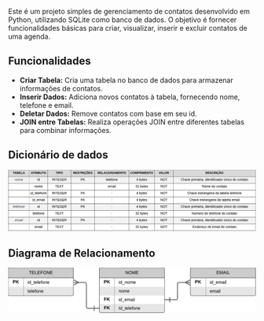 Este é um projeto simples de gerenciamento de contatos desenvolvido em Python, utilizando SQLite como banco de dados.
O objetivo é fornecer funcionalidades básicas para criar, visualizar, inserir e excluir contatos de uma agenda.

## Funcionalidades

- **Criar Tabela:** Cria uma tabela no banco de dados para armazenar informações de contatos.
- **Inserir Dados:** Adiciona novos contatos à tabela, fornecendo nome, telefone e email.
- **Deletar Dados:** Remove contatos com base em seu id.
- **JOIN entre Tabelas:** Realiza operações JOIN entre diferentes tabelas para combinar informações.

## Dicionário de dados
![dicionario](img/dicionario.png)

## Diagrama de Relacionamento

![diagrama](img/diagrama.png)

